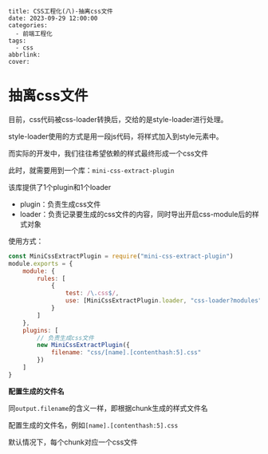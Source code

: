 ```
title: CSS工程化(八)-抽离css文件
date: 2023-09-29 12:00:00
categories:
  - 前端工程化
tags:
  - css
abbrlink: 
cover:
```

# 抽离css文件

目前，css代码被css-loader转换后，交给的是style-loader进行处理。

style-loader使用的方式是用一段js代码，将样式加入到style元素中。

而实际的开发中，我们往往希望依赖的样式最终形成一个css文件

此时，就需要用到一个库：`mini-css-extract-plugin`

该库提供了1个plugin和1个loader

- plugin：负责生成css文件
- loader：负责记录要生成的css文件的内容，同时导出开启css-module后的样式对象

使用方式：

```js
const MiniCssExtractPlugin = require("mini-css-extract-plugin")
module.exports = {
    module: {
        rules: [
            {
                test: /\.css$/, 
                use: [MiniCssExtractPlugin.loader, "css-loader?modules"]
            }
        ]
    },
    plugins: [
        // 负责生成css文件
        new MiniCssExtractPlugin({
            filename: "css/[name].[contenthash:5].css"
        })
    ]
}
```

**配置生成的文件名**

同`output.filename`的含义一样，即根据chunk生成的样式文件名

配置生成的文件名，例如`[name].[contenthash:5].css`

默认情况下，每个chunk对应一个css文件
